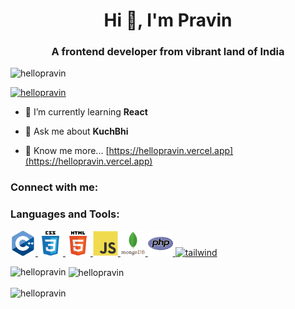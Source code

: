 <h1 align="center">Hi 👋, I'm Pravin</h1>
<h3 align="center">A frontend developer from vibrant land of India</h3>

<p align="left"> <img src="https://komarev.com/ghpvc/?username=hellopravin&label=Profile%20views&color=0e75b6&style=flat" alt="hellopravin" /> </p>

<p align="left"> <a href="https://github.com/ryo-ma/github-profile-trophy"><img src="https://github-profile-trophy.vercel.app/?username=hellopravin" alt="hellopravin" /></a> </p>

- 🌱 I’m currently learning **React**

- 💬 Ask me about **KuchBhi**

- 📄 Know me more... [https://hellopravin.vercel.app](https://hellopravin.vercel.app)

<h3 align="left">Connect with me:</h3>
<p align="left">
</p>

<h3 align="left">Languages and Tools:</h3>
<p align="left"> <a href="https://www.w3schools.com/cpp/" target="_blank" rel="noreferrer"> <img src="https://raw.githubusercontent.com/devicons/devicon/master/icons/cplusplus/cplusplus-original.svg" alt="cplusplus" width="40" height="40"/> </a> <a href="https://www.w3schools.com/css/" target="_blank" rel="noreferrer"> <img src="https://raw.githubusercontent.com/devicons/devicon/master/icons/css3/css3-original-wordmark.svg" alt="css3" width="40" height="40"/> </a> <a href="https://www.w3.org/html/" target="_blank" rel="noreferrer"> <img src="https://raw.githubusercontent.com/devicons/devicon/master/icons/html5/html5-original-wordmark.svg" alt="html5" width="40" height="40"/> </a> <a href="https://developer.mozilla.org/en-US/docs/Web/JavaScript" target="_blank" rel="noreferrer"> <img src="https://raw.githubusercontent.com/devicons/devicon/master/icons/javascript/javascript-original.svg" alt="javascript" width="40" height="40"/> </a> <a href="https://www.mongodb.com/" target="_blank" rel="noreferrer"> <img src="https://raw.githubusercontent.com/devicons/devicon/master/icons/mongodb/mongodb-original-wordmark.svg" alt="mongodb" width="40" height="40"/> </a> <a href="https://www.php.net" target="_blank" rel="noreferrer"> <img src="https://raw.githubusercontent.com/devicons/devicon/master/icons/php/php-original.svg" alt="php" width="40" height="40"/> </a> <a href="https://tailwindcss.com/" target="_blank" rel="noreferrer"> <img src="https://www.vectorlogo.zone/logos/tailwindcss/tailwindcss-icon.svg" alt="tailwind" width="40" height="40"/> </a> </p>

<p><img align="left" src="https://github-readme-stats.vercel.app/api/top-langs?username=hellopravin&show_icons=true&locale=en&layout=compact" alt="hellopravin" /></p>

<p>&nbsp;<img align="center" src="https://github-readme-stats.vercel.app/api?username=hellopravin&show_icons=true&locale=en" alt="hellopravin" /></p>

<p><img align="center" src="https://github-readme-streak-stats.herokuapp.com/?user=hellopravin&" alt="hellopravin" /></p>
